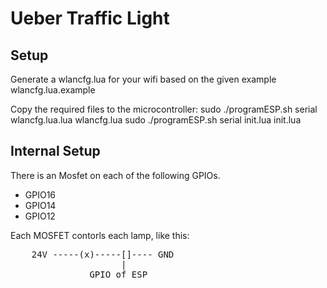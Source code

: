 # Ueber Traffic Light
## Setup
Generate a wlancfg.lua for your wifi based on the given example wlancfg.lua.example

Copy the required files to the microcontroller:
sudo ./programESP.sh serial wlancfg.lua.lua wlancfg.lua
sudo ./programESP.sh serial init.lua init.lua

## Internal Setup
There is an Mosfet on each of the following GPIOs.
* GPIO16
* GPIO14
* GPIO12

Each MOSFET contorls each lamp, like this:
<pre>
    24V -----(x)-----[]---- GND
                     |
               GPIO of ESP
</pre>
